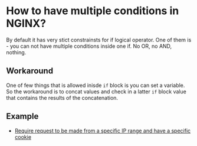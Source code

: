 # How to have multiple conditions in NGINX?
By default it has very stict constrainsts for if logical operator. One of them
is - you can not have multiple conditions inside one if. No OR, no AND, nothing.

## Workaround
One of few things that is allowed inisde `if` block is you can set a variable.
So the workaround is to concat values and check in a latter `if` block value 
that contains the results of the concatenation.

## Example
* [Require request to be made from a specific IP range and have a specific cookie](examples/require-request-to-be-made-from-a-specific-IP-range-and-have-a-specific-cookie.md)